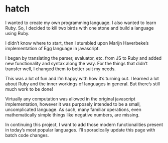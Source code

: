 # hatch
I wanted to create my own programming language. I also wanted to learn Ruby. So, I decided to kill two birds with one stone and build a language using Ruby.

I didn’t know where to start, then I stumbled upon Marijn Haverbeke’s implementation of Egg language in javascript. 

I began by translating the parser, evaluator, etc. from JS to Ruby and added new functionality and syntax along the way. For the things that didn’t transfer well, I changed them to better suit my needs.

This was a lot of fun and I’m happy with how it’s turning out. I learned a lot about Ruby and the inner workings of languages in general. But there’s still much work to be done!

Virtually any computation was allowed in the original javascript implementation, however it was purposely intended to be a small, uncomplicated language. As such, many familiar operations, even mathematically simple things like negative numbers, are missing. 

In continuing this project, I want to add those modern functionalities present in today’s most popular languages. I’ll sporadically update this page with batch code changes.
